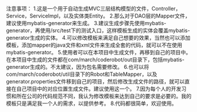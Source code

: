 注意事项：
    1.这是一个用于自动生成MVC三层结构模型的文件，Controller，Service，ServiceImpl，以及实体类Entity。
    2.那么对于DAO层的Mapper文件，建议使用mybatis-generator来生成。
    3.建议生成步骤先使用mybatis-generator，再使用/src/test下的测试入口，这样模板生成的实体会覆盖mybatis-generator生成的实体。
    4.可以修改模板来满足自己想要的效果，当然也可以添加模板，添加mapper的java文件和xml文件来生成全套的代码，就可以不在使用mybatis-generator。
    5.使用者可以在本项目中生成文件，再移到自己的项目中。在本项目中生成的文件都在com/march/coderobot/out目录下，包括mybatis-generator生成的。不太建议，因为包名需要修改。
    6.也可以将com/march/coderobot/util目录下的Robot和TableMapper，以及generator.properties文件移到自己的项目，然后修改生成文件的路径，就可以直接在自己项目中的对应位置生成文件。建议使用这一个。
    7.因为每个人的开发习惯和所在公司的代码规范不同，我认为修改模板来达到自己的要求是必要的。我的模板只是满足我一个人的需求，以提供参考。
    8.代码都很简单，欢迎使用。